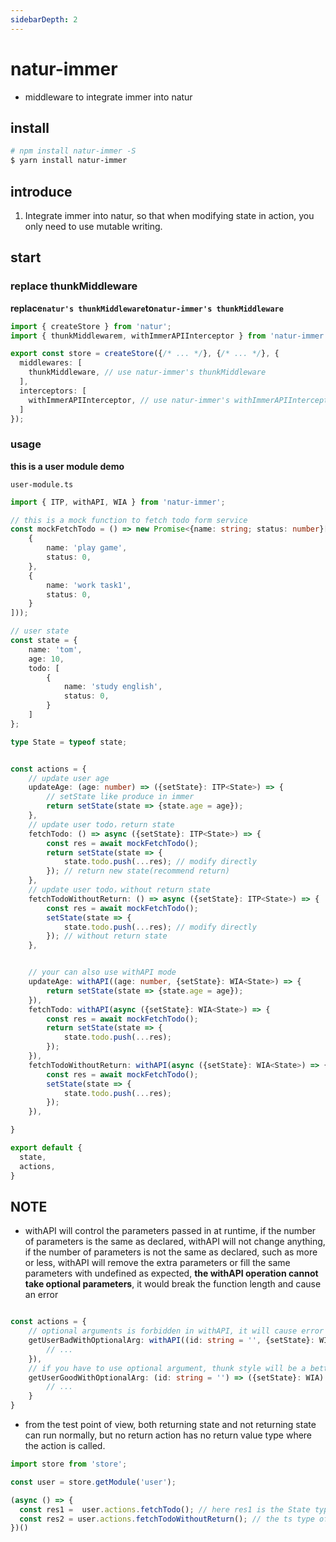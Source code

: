 ```yaml
---
sidebarDepth: 2
---
```


# natur-immer
- middleware to integrate immer into natur


## install

```bash
# npm install natur-immer -S
$ yarn install natur-immer
```

## introduce

1. Integrate immer into natur, so that when modifying state in action, you only need to use mutable writing.

## start


### replace thunkMiddleware

**replace`natur's thunkMiddleware`to`natur-immer's thunkMiddleware`**

```ts {2,6,9}
import { createStore } from 'natur';
import { thunkMiddlewarem, withImmerAPIInterceptor } from 'natur-immer';

export const store = createStore({/* ... */}, {/* ... */}, {
  middlewares: [
    thunkMiddleware, // use natur-immer's thunkMiddleware
  ],
  interceptors: [
    withImmerAPIInterceptor, // use natur-immer's withImmerAPIInterceptor
  ]
});
```

### usage

**this is a user module demo**

`user-module.ts`
```ts
import { ITP, withAPI, WIA } from 'natur-immer';

// this is a mock function to fetch todo form service
const mockFetchTodo = () => new Promise<{name: string; status: number}[]>(res => res([
    {
        name: 'play game',
        status: 0,
    },
    {
        name: 'work task1',
        status: 0,
    }
]));

// user state
const state = {
    name: 'tom',
    age: 10,
    todo: [
        {
            name: 'study english',
            status: 0,
        }
    ]
};

type State = typeof state;


const actions = {
    // update user age
    updateAge: (age: number) => ({setState}: ITP<State>) => {
        // setState like produce in immer
        return setState(state => {state.age = age});
    },
    // update user todo，return state
    fetchTodo: () => async ({setState}: ITP<State>) => {
        const res = await mockFetchTodo();
        return setState(state => {
            state.todo.push(...res); // modify directly
        }); // return new state(recommend return)
    },
    // update user todo，without return state
    fetchTodoWithoutReturn: () => async ({setState}: ITP<State>) => {
        const res = await mockFetchTodo();
        setState(state => {
            state.todo.push(...res); // modify directly
        }); // without return state
    },


    // your can also use withAPI mode
    updateAge: withAPI((age: number, {setState}: WIA<State>) => {
        return setState(state => {state.age = age});
    }),
    fetchTodo: withAPI(async ({setState}: WIA<State>) => {
        const res = await mockFetchTodo();
        return setState(state => {
            state.todo.push(...res);
        });
    }),
    fetchTodoWithoutReturn: withAPI(async ({setState}: WIA<State>) => {
        const res = await mockFetchTodo();
        setState(state => {
            state.todo.push(...res);
        });
    }),

}

export default {
  state,
  actions,
}
```

## NOTE

- withAPI will control the parameters passed in at runtime, if the number of parameters is the same as declared, withAPI will not change anything, if the number of parameters is not the same as declared, such as more or less, withAPI will remove the extra parameters or fill the same parameters with undefined as expected, **the withAPI operation cannot take optional parameters**, it would break the function length and cause an error

```ts

const actions = {
    // optional arguments is forbidden in withAPI, it will cause error at runtime
    getUserBadWithOptionalArg: withAPI((id: string = '', {setState}: WIA) => {
        // ...
    }),
    // if you have to use optional argument, thunk style will be a better choice
    getUserGoodWithOptionalArg: (id: string = '') => ({setState}: WIA) => {
        // ...
    }
}
```

- from the test point of view, both returning state and not returning state can run normally, but no return action has no return value type where the action is called.
```ts
import store from 'store';

const user = store.getModule('user');

(async () => {
  const res1 =  user.actions.fetchTodo(); // here res1 is the State type of the user module
  const res2 = user.actions.fetchTodoWithoutReturn(); // the ts type of res2 here is the undefined type
})()

```

